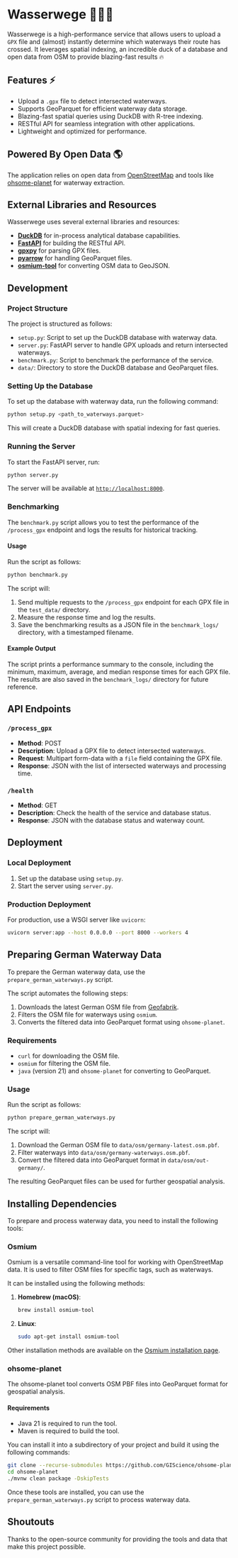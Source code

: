 # Wasserwege 🌊🚴‍♂️

Wasserwege is a high-performance service that allows users to upload a `GPX` file and (almost) instantly determine which waterways their route has crossed. It leverages spatial indexing, an incredible duck of a database and open data from OSM to provide blazing-fast results 🔥


## Features ⚡️

- Upload a `.gpx` file to detect intersected waterways.
- Supports GeoParquet for efficient waterway data storage.
- Blazing-fast spatial queries using DuckDB with R-tree indexing.
- RESTful API for seamless integration with other applications.
- Lightweight and optimized for performance.

## Powered By Open Data 🌎

The application relies on open data from [OpenStreetMap](https://www.openstreetmap.org/about) and tools like [ohsome-planet](https://github.com/GIScience/ohsome-planet) for waterway extraction.

## External Libraries and Resources

Wasserwege uses several external libraries and resources:

- **[DuckDB](https://duckdb.org/)** for in-process analytical database capabilities.
- **[FastAPI](https://fastapi.tiangolo.com/)** for building the RESTful API.
- **[gpxpy](https://github.com/tkrajina/gpxpy)** for parsing GPX files.
- **[pyarrow](https://arrow.apache.org/)** for handling GeoParquet files.
- **[osmium-tool](https://osmcode.org/osmium-tool/)** for converting OSM data to GeoJSON.

## Development

### Project Structure

The project is structured as follows:

- `setup.py`: Script to set up the DuckDB database with waterway data.
- `server.py`: FastAPI server to handle GPX uploads and return intersected waterways.
- `benchmark.py`: Script to benchmark the performance of the service.
- `data/`: Directory to store the DuckDB database and GeoParquet files.

### Setting Up the Database

To set up the database with waterway data, run the following command:

```bash
python setup.py <path_to_waterways.parquet>
```

This will create a DuckDB database with spatial indexing for fast queries.

### Running the Server

To start the FastAPI server, run:

```bash
python server.py
```

The server will be available at [`http://localhost:8000`](http://localhost:8000).

### Benchmarking

The `benchmark.py` script allows you to test the performance of the `/process_gpx` endpoint and logs the results for historical tracking.

#### Usage

Run the script as follows:

```bash
python benchmark.py
```

The script will:

1. Send multiple requests to the `/process_gpx` endpoint for each GPX file in the `test_data/` directory.
2. Measure the response time and log the results.
3. Save the benchmarking results as a JSON file in the `benchmark_logs/` directory, with a timestamped filename.

#### Example Output

The script prints a performance summary to the console, including the minimum, maximum, average, and median response times for each GPX file. The results are also saved in the `benchmark_logs/` directory for future reference.

## API Endpoints

### `/process_gpx`

- **Method**: POST
- **Description**: Upload a GPX file to detect intersected waterways.
- **Request**: Multipart form-data with a `file` field containing the GPX file.
- **Response**: JSON with the list of intersected waterways and processing time.

### `/health`

- **Method**: GET
- **Description**: Check the health of the service and database status.
- **Response**: JSON with the database status and waterway count.

## Deployment

### Local Deployment

1. Set up the database using `setup.py`.
2. Start the server using `server.py`.

### Production Deployment

For production, use a WSGI server like `uvicorn`:

```bash
uvicorn server:app --host 0.0.0.0 --port 8000 --workers 4
```

## Preparing German Waterway Data

To prepare the German waterway data, use the `prepare_german_waterways.py` script.

<script async id="asciicast-569727" src="https://asciinema.org/a/569727.js"></script>

The script automates the following steps:

1. Downloads the latest German OSM file from [Geofabrik](https://download.geofabrik.de/europe/germany-latest.osm.pbf).
2. Filters the OSM file for waterways using `osmium`.
3. Converts the filtered data into GeoParquet format using `ohsome-planet`.

### Requirements

- `curl` for downloading the OSM file.
- `osmium` for filtering the OSM file.
- `java` (version 21) and `ohsome-planet` for converting to GeoParquet.

### Usage

Run the script as follows:

```bash
python prepare_german_waterways.py
```

The script will:

1. Download the German OSM file to `data/osm/germany-latest.osm.pbf`.
2. Filter waterways into `data/osm/germany-waterways.osm.pbf`.
3. Convert the filtered data into GeoParquet format in `data/osm/out-germany/`.

The resulting GeoParquet files can be used for further geospatial analysis.

## Installing Dependencies

To prepare and process waterway data, you need to install the following tools:

### Osmium

Osmium is a versatile command-line tool for working with OpenStreetMap data. It is used to filter OSM files for specific tags, such as waterways.

It can be installed using the following methods:

1. **Homebrew (macOS)**:
   ```bash
   brew install osmium-tool
   ```
2. **Linux**:
   ```bash
   sudo apt-get install osmium-tool
   ```

Other installation methods are available on the [Osmium installation page](https://osmcode.org/osmium-tool/manual.html#installation).

### ohsome-planet

The ohsome-planet tool converts OSM PBF files into GeoParquet format for geospatial analysis.

#### Requirements

- Java 21 is required to run the tool.
- Maven is required to build the tool.

You can install it into a subdirectory of your project and build it using the following commands:

```bash
git clone --recurse-submodules https://github.com/GIScience/ohsome-planet.git
cd ohsome-planet
./mvnw clean package -DskipTests
```

Once these tools are installed, you can use the `prepare_german_waterways.py` script to process waterway data.

## Shoutouts

Thanks to the open-source community for providing the tools and data that make this project possible.
